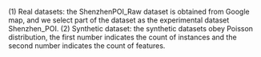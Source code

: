 (1) Real datasets: the ShenzhenPOI_Raw dataset is obtained from Google map, and we select part of the dataset as the experimental dataset Shenzhen_POI.
(2) Synthetic dataset: the synthetic datasets obey Poisson distribution, the first number indicates the count of instances and the second number indicates the count of features.
